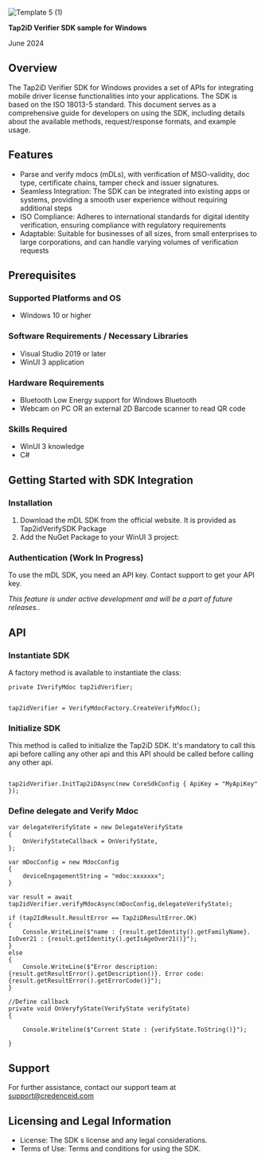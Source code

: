 ![Template 5 (1)](https://github.com/user-attachments/assets/470b82b9-cc72-4ce9-9343-da1bede1bc58)

**Tap2iD Verifier SDK sample for Windows**

June 2024

##

## Overview

The Tap2iD Verifier SDK for Windows provides a set of APIs for integrating mobile driver license functionalities into your applications. The SDK is based on the ISO 18013-5 standard. This document serves as a comprehensive guide for developers on using the SDK, including details about the available methods, request/response formats, and example usage.

## Features

- Parse and verify mdocs (mDLs), with verification of MSO-validity, doc type, certificate chains, tamper check and issuer signatures.
- Seamless Integration: The SDK can be integrated into existing apps or systems, providing a smooth user experience without requiring additional steps
- ISO Compliance: Adheres to international standards for digital identity verification, ensuring compliance with regulatory requirements
- Adaptable: Suitable for businesses of all sizes, from small enterprises to large corporations, and can handle varying volumes of verification requests

## Prerequisites

### Supported Platforms and OS

- Windows 10 or higher

### Software Requirements / Necessary Libraries

- Visual Studio 2019 or later
- WinUI 3 application

### Hardware Requirements

- Bluetooth Low Energy support for Windows Bluetooth
- Webcam on PC OR an external 2D Barcode scanner to read QR code

### Skills Required

- WinUI 3 knowledge
- C#

## Getting Started with SDK Integration

### Installation

1. Download the mDL SDK from the official website. It is provided as Tap2idVerifySDK Package
2. Add the NuGet Package to your WinUI 3 project:


### Authentication (Work In Progress)

To use the mDL SDK, you need an API key. Contact support to get your API key.

_This feature is under active development and will be a part of future releases.._

## API

### Instantiate SDK
A factory method is available to instantiate the class:
```
private IVerifyMdoc tap2idVerifier;


tap2idVerifier = VerifyMdocFactory.CreateVerifyMdoc();

```

### Initialize SDK

This method is called to initialize the Tap2iD SDK. It's mandatory to call this api before calling any other api and this API should be called before calling any other api.
```

tap2idVerifier.InitTap2iDAsync(new CoreSdkConfig { ApiKey = "MyApiKey" });

```

### Define delegate and Verify Mdoc


```
var delegateVerifyState = new DelegateVerifyState
{
	OnVerifyStateCallback = OnVerifyState,
};

var mDocConfig = new MdocConfig
{
	deviceEngagementString = "mdoc:xxxxxxx";
}

var result = await tap2idVerifier.verifyMdocAsync(mDocConfig,delegateVerifyState);

if (tap2IdResult.ResultError == Tap2iDResultError.OK)
{
	Console.WriteLine($"name : {result.getIdentity().getFamilyName}. IsOver21 : {result.getIdentity().getIsAgeOver21()}");
}
else
{
	Console.WriteLine($"Error description: {result.getResultError().getDescription()}. Error code: {result.getResultError().getErrorCode()}");
}

//Define callback
private void OnVeryfyState(VerifyState verifyState)
{

	Console.Writeline($"Current State : {verifyState.ToString()}");

}
```

## Support

For further assistance, contact our support team at [support@credenceid.com](mailto:support@credenceid.com)

## Licensing and Legal Information

- License: The SDK s license and any legal considerations.
- Terms of Use: Terms and conditions for using the SDK.

